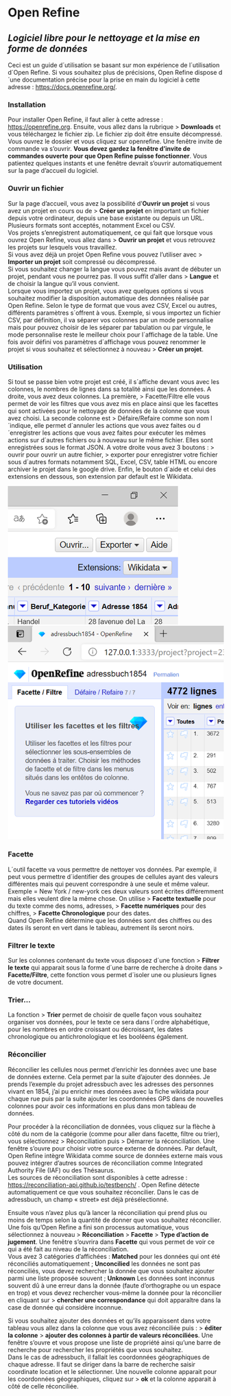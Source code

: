 <head>
  <meta charset='utf-8'>
  <link rel='stylesheet' href='style.css'>
</head>

# Open Refine  

## _Logiciel libre pour le nettoyage et la mise en forme de données_

Ceci est un guide d´utilisation se basant sur mon expérience de l´utilisation d´Open Refine. Si vous souhaitez plus de précisions, Open Refine dispose d´une documentation 
précise pour la prise en main du logiciel à cette adresse : https://docs.openrefine.org/.

### Installation

Pour installer Open Refine, il faut aller à cette adresse : https://openrefine.org. Ensuite, vous allez dans la rubrique > **Downloads** et vous téléchargez le fichier zip.
Le fichier zip doit être ensuite décompressé. Vous ouvrez le dossier et vous cliquez sur openrefine. Une fenêtre invite de commande va s’ouvrir. 
**Vous devez gardez la fenêtre d’invite de commandes ouverte pour que Open Refine puisse fonctionner**. 
Vous patientez quelques instants et une fenêtre devrait s’ouvrir automatiquement sur la page d’accueil du logiciel.  

### Ouvrir un fichier

Sur la page d’accueil, vous avez la possibilité d’**Ouvrir un projet** si vous avez un projet en cours ou de > **Créer un projet** en important un fichier depuis votre ordinateur, 
depuis une base existante ou depuis un URL. Plusieurs formats sont acceptés, notamment Excel ou CSV.  
Vos projets s’enregistrent automatiquement, ce qui fait que lorsque vous ouvrez Open Refine, vous allez dans > **Ouvrir un projet** et vous retrouvez les projets sur lesquels vous travaillez.  
Si vous avez déjà un projet Open Refine vous pouvez l’utiliser avec > **Importer un projet** soit compressé ou décompressé.  
Si vous souhaitez changer la langue vous pouvez mais avant de débuter un projet, pendant vous ne pourrez pas. 
Il vous suffit d’aller dans > **Langue** et de choisir la langue qu’il vous convient.  
Lorsque vous importez un projet, vous avez quelques options si vous souhaitez modifier la disposition automatique des données réalisée par Open Refine. 
Selon le type de format que vous avez CSV, Excel ou autres, différents paramètres s´offrent à vous. 
Exemple, si vous importez un fichier CSV, par définition, il va séparer vos colonnes par un mode personnalise mais pour pouvez choisir de les séparer par tabulation ou par virgule,
le mode personnalise reste le meilleur choix pour l´affichage de la table. 
Une fois avoir défini vos paramètres d´affichage vous pouvez renommer le projet si vous souhaitez et sélectionnez à nouveau > **Créer un projet**.

### Utilisation

Si tout se passe bien votre projet est créé, il s´affiche devant vous avec les colonnes, le nombres de lignes dans sa totalité ainsi que les données. 
A droite, vous avez deux colonnes. La première, > Facette/Filtre elle vous permet de voir les filtres que vous avez mis en place ainsi que les facettes qui sont activées 
pour le nettoyage de données de la colonne que vous avez choisi. La seconde colonne est > Défaire/Refaire comme son nom l´indique, elle permet d´annuler les actions 
que vous avez faites ou d´enregistrer les actions que vous avez faites pour exécuter les mêmes actions sur d´autres fichiers ou à nouveau sur le même fichier. 
Elles sont enregistrées sous le format JSON. A votre droite vous avez 3 boutons : > ouvrir pour ouvrir un autre fichier, > exporter pour enregistrer votre fichier sous d´autres
formats notamment SQL, Excel, CSV, table HTML ou encore archiver le projet dans le google drive. Enfin, le bouton d´aide et celui des extensions en dessous, 
son extension par default est le Wikidata.  

<img src='screenshots/1.png' /> <img class='2' src='screenshots/2.png' />

### Facette

L´outil facette va vous permettre de nettoyer vos données. 
Par exemple, il peut vous permettre d´identifier des groupes de cellules ayant des valeurs différentes mais qui peuvent correspondre à une seule et même valeur. 
Exemple = New York / new-york ces deux valeurs sont écrites différemment mais elles veulent dire la même chose. 
On utilise > **Facette textuelle** pour du texte comme des noms, adresses, > **Facette numériques** pour des chiffres, > **Facette Chronologique** pour des dates.  
Quand Open Refine détermine que les données sont des chiffres ou des dates ils seront en vert dans le tableau, autrement ils seront noirs.

### Filtrer le texte

Sur les colonnes contenant du texte vous disposez d´une fonction > **Filtrer le texte** qui apparait sous la forme d´une barre de recherche à droite dans > **Facette/Filtre**, 
cette fonction vous permet d´isoler une ou plusieurs lignes de votre document. 

### Trier...

La fonction > **Trier** permet de choisir de quelle façon vous souhaitez organiser vos données, pour le texte ce sera dans l´ordre alphabétique, pour les nombres en ordre croissant ou décroissant, 
les dates chronologique ou antichronologique et les booléens également. 

### Réconcilier

Réconcilier les cellules nous permet d’enrichir les données avec une base de données externe. Cela permet par la suite d’ajouter des données. 
Je prends l’exemple du projet adressbuch avec les adresses des personnes vivant en 1854, j’ai pu enrichir mes données avec la fiche wikidata pour chaque rue 
puis par la suite ajouter les coordonnées GPS dans de nouvelles colonnes pour avoir ces informations en plus dans mon tableau de données.  


Pour procéder à la réconciliation de données, vous cliquez sur la flèche à côté du nom de la catégorie (comme pour aller dans facette, filtre ou trier), 
vous sélectionnez > Réconciliation puis > Démarrer la réconciliation. Une fenêtre s’ouvre pour choisir votre source externe de données. 
Par default, Open Refine intègre Wikidata comme source de données externe mais vous pouvez intégrer d’autres sources de réconciliation comme Integrated Authority File (IAF) 
ou des Thésaurus.  
Les sources de réconciliation sont disponibles à cette adresse : https://reconciliation-api.github.io/testbench/ . 
Open Refine détecte automatiquement ce que vous souhaitez réconcilier. 
Dans le cas de adressbuch, un champ « street» est déjà présélectionné.  

Ensuite vous n’avez plus qu’à lancer la réconciliation qui prend plus ou moins de temps selon la quantité de donner que vous souhaitez réconcilier. Une fois qu’Open Refine a fini son processus automatique, vous sélectionnez à nouveau > **Réconciliation** > **Facette** > **Type d’action de jugement**.  Une fenêtre s’ouvrira dans **Facette** qui vous permet de voir ce qui a été fait au niveau de la réconciliation.  
Vous avez 3 catégories d’affichées : **Matched** pour les données qui ont été réconciliés automatiquement ; **Unconcilied** les données ne sont pas réconciliés, vous devez rechercher la donnée que vous souhaitez ajouter parmi une liste proposée souvent ; **Unknown** Les données sont inconnus souvent dû à une erreur dans la donnée (faute d’orthographe ou un espace en trop) et vous devez rechercher vous-même la donnée pour la réconcilier en cliquant sur > **chercher une correspondance** qui doit apparaître dans la case de donnée qui considère inconnue. 

Si vous souhaitez ajouter des données et qu’ils apparaissent dans votre tableau vous allez dans la colonne que vous avez réconciliée puis : > **éditer la colonne** > **ajouter des colonnes à partir de valeurs réconciliées**. Une fenêtre s’ouvre et vous propose une liste de propriété ainsi qu’une barre de recherche pour rechercher les propriétés que vous souhaitez.  
Dans le cas de adressbuch, il fallait les coordonnées géographiques de chaque adresse. Il faut se diriger dans la barre de recherche saisir coordinate location et le sélectionner. Une nouvelle colonne apparait pour les coordonnées géographiques, cliquez sur > **ok** et la colonne apparait à côté de celle réconciliée. 






